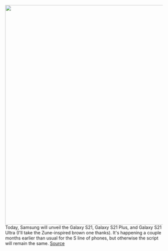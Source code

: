 <img src='https://cdn.vox-cdn.com/thumbor/XEOBM1AgUgCO_OLjexl1tYOSf3o=/0x0:2040x1360/1200x800/filters:focal(857x517:1183x843)/cdn.vox-cdn.com/uploads/chorus_image/image/68666224/vpavic_220317_1557_0163.0.0.jpg' width='700px' /><br/>
Today, Samsung will unveil the Galaxy S21, Galaxy S21 Plus, and Galaxy S21 Ultra (I'll take the Zune-inspired brown one thanks). It's happening a couple months earlier than usual for the S line of phones, but otherwise the script will remain the same.
<a href='https://www.theverge.com/2021/1/14/22230249/samsung-galaxy-s21-bixby'> Source <a/>